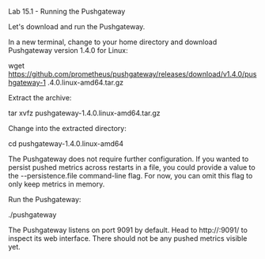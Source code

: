 Lab 15.1 - Running the Pushgateway

Let's download and run the Pushgateway.

In a new terminal, change to your home directory and download Pushgateway version 1.4.0 for Linux:

wget https://github.com/prometheus/pushgateway/releases/download/v1.4.0/pushgateway-1
.4.0.linux-amd64.tar.gz

Extract the archive:

tar xvfz pushgateway-1.4.0.linux-amd64.tar.gz

Change into the extracted directory:

cd pushgateway-1.4.0.linux-amd64

The Pushgateway does not require further configuration. If you wanted to persist pushed metrics
across restarts in a file, you could provide a value to the --persistence.file command-line flag.
For now, you can omit this flag to only keep metrics in memory.

Run the Pushgateway:

./pushgateway

The Pushgateway listens on port 9091 by default. Head to http://<machine-ip>:9091/ to
inspect its web interface. There should not be any pushed metrics visible yet.